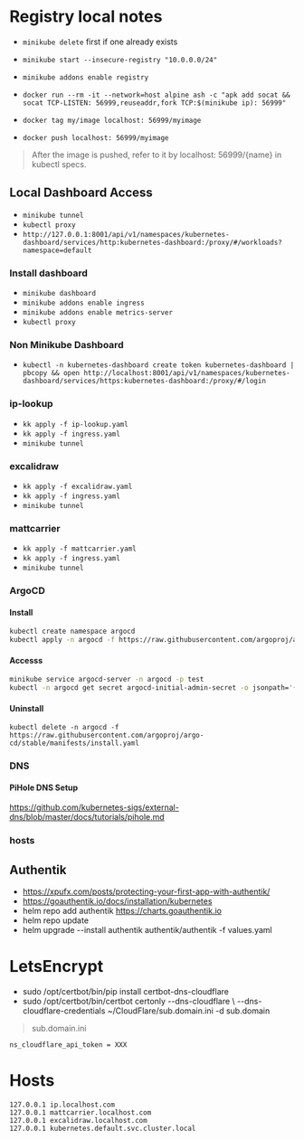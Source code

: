 # Registry local notes

- `minikube delete` first if one already exists
- `minikube start --insecure-registry "10.0.0.0/24"`

- `minikube addons enable registry`
- `docker run --rm -it --network=host alpine ash -c "apk add socat && socat TCP-LISTEN: 56999,reuseaddr,fork TCP:$(minikube ip): 56999"`
- `docker tag my/image localhost: 56999/myimage`
- `docker push localhost: 56999/myimage`

> After the image is pushed, refer to it by localhost: 56999/{name} in kubectl specs.

## Local Dashboard Access

- `minikube tunnel`
- `kubectl proxy`
- `http://127.0.0.1:8001/api/v1/namespaces/kubernetes-dashboard/services/http:kubernetes-dashboard:/proxy/#/workloads?namespace=default`

### Install dashboard

- `minikube dashboard`
- `minikube addons enable ingress`
- `minikube addons enable metrics-server`
- `kubectl proxy`

### Non Minikube Dashboard

- `kubectl -n kubernetes-dashboard create token kubernetes-dashboard | pbcopy && open http://localhost:8001/api/v1/namespaces/kubernetes-dashboard/services/https:kubernetes-dashboard:/proxy/#/login`

### ip-lookup

- `kk apply -f ip-lookup.yaml`
- `kk apply -f ingress.yaml`
- `minikube tunnel`

### excalidraw

- `kk apply -f excalidraw.yaml`
- `kk apply -f ingress.yaml`
- `minikube tunnel`

### mattcarrier

- `kk apply -f mattcarrier.yaml`
- `kk apply -f ingress.yaml`
- `minikube tunnel`

### ArgoCD

#### Install

```bash
kubectl create namespace argocd
kubectl apply -n argocd -f https://raw.githubusercontent.com/argoproj/argo-cd/stable/manifests/install.yaml
```

#### Accesss

```bash
minikube service argocd-server -n argocd -p test
kubectl -n argocd get secret argocd-initial-admin-secret -o jsonpath='{.data.password}' | base64 -d
```

#### Uninstall

`kubectl delete -n argocd -f https://raw.githubusercontent.com/argoproj/argo-cd/stable/manifests/install.yaml`

### DNS

#### PiHole DNS Setup
https://github.com/kubernetes-sigs/external-dns/blob/master/docs/tutorials/pihole.md


### hosts

## Authentik

- https://xpufx.com/posts/protecting-your-first-app-with-authentik/
- https://goauthentik.io/docs/installation/kubernetes
- helm repo add authentik https://charts.goauthentik.io
- helm repo update
- helm upgrade --install authentik authentik/authentik -f values.yaml

# LetsEncrypt
- sudo /opt/certbot/bin/pip install certbot-dns-cloudflare
- sudo /opt/certbot/bin/certbot certonly --dns-cloudflare \ 
  --dns-cloudflare-credentials ~/CloudFlare/sub.domain.ini -d sub.domain

> sub.domain.ini
```
ns_cloudflare_api_token = XXX
```

# Hosts
```
127.0.0.1 ip.localhost.com 
127.0.0.1 mattcarrier.localhost.com
127.0.0.1 excalidraw.localhost.com 
127.0.0.1 kubernetes.default.svc.cluster.local
```